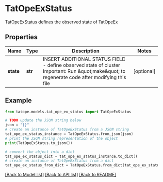 # TatOpeExStatus

TatOpeExStatus defines the observed state of TatOpeEx

## Properties

Name | Type | Description | Notes
------------ | ------------- | ------------- | -------------
**state** | **str** | INSERT ADDITIONAL STATUS FIELD - define observed state of cluster Important: Run \&quot;make\&quot; to regenerate code after modifying this file | [optional] 

## Example

```python
from tatope.models.tat_ope_ex_status import TatOpeExStatus

# TODO update the JSON string below
json = "{}"
# create an instance of TatOpeExStatus from a JSON string
tat_ope_ex_status_instance = TatOpeExStatus.from_json(json)
# print the JSON string representation of the object
print(TatOpeExStatus.to_json())

# convert the object into a dict
tat_ope_ex_status_dict = tat_ope_ex_status_instance.to_dict()
# create an instance of TatOpeExStatus from a dict
tat_ope_ex_status_from_dict = TatOpeExStatus.from_dict(tat_ope_ex_status_dict)
```
[[Back to Model list]](../README.md#documentation-for-models) [[Back to API list]](../README.md#documentation-for-api-endpoints) [[Back to README]](../README.md)


